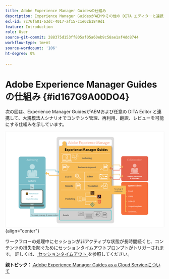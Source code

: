 ```yaml
---
title: Adobe Experience Manager Guidesの仕組み
description: Experience Manager GuidesがAEMやその他の DITA エディターと連携して、エンタープライズシナリオでのコンテンツ管理、再利用、翻訳、レビューを強化する方法を説明します。
exl-id: 7c76fa01-63dc-4017-af15-c1e62b1849d1
feature: Introduction
role: User
source-git-commit: 288375d153ff805af05a60eb9c58ae1af4dd8744
workflow-type: tm+mt
source-wordcount: '106'
ht-degree: 0%

---
```


# Adobe Experience Manager Guidesの仕組み {#id167G9A00DO4}

次の図は、Experience Manager GuidesがAEMおよび任意の DITA Editor と連携して、大規模法人シナリオでコンテンツ管理、再利用、翻訳、レビューを可能にする仕組みを示しています。

![](images/xml-add-on-how-it-works.png){align="center"}

ワークフローの処理中にセッションが非アクティブな状態が長時間続くと、コンテンツの損失を防ぐためにセッションタイムアウトプロンプトがトリガーされます。 詳しくは、[ セッションタイムアウト ](./session-timeout-prompt.md) を参照してください。


**親トピック：**[ Adobe Experience Manager Guides as a Cloud Serviceについて ](intro.md)
